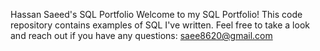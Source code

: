 Hassan Saeed's SQL Portfolio
Welcome to my SQL Portfolio! This code repository contains examples of SQL I've written. Feel free to take a look and reach out if you have any questions: saee8620@gmail.com
